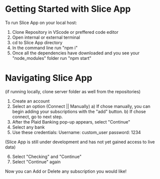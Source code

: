 # Getting Started with Slice App

To run Slice App on your local host:

1. Clone Repository in VScode or preffered code editor
2. Open internal or external terminal
3. cd to Slice App directory
4. In the command line run "npm i"
5. Once all the dependencies have downloaded and you see your "node_modules" folder run "npm start"

# Navigating Slice App

(if running locally, clone server folder as well from the repositories)

1. Create an account
2. Select an option (Connect || Manually)
  a) If chose manually, you can begin adding your subscriptions with the "add" button.
  b) If chose connect, go to next step.
3. After the Plaid Banking pop-up appears, select "Continue"
4. Select any bank
5. Use these credentials: 
Username: custom_user
password: 1234

(Slice App is still under development and has not yet gained access to live data)

6. Select "Checking" and "Continue"
7. Select "Continue" again

Now you can Add or Delete any subscription you would like!